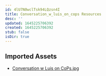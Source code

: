 ```yaml
---
id: 4lU7N0wclTsk94LQzsn4I
title: Conversation_w_luis_on_cops Resources
desc: ''
updated: 1645225706392
created: 1645225706392
stub: false
isDir: true
---
```

## Imported Assets
- [Conversation w Luis on CoPs.jpg](/assets/conversation-w-luis-on-cops.jpg)
